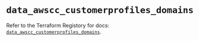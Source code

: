 # `data_awscc_customerprofiles_domains`

Refer to the Terraform Registory for docs: [`data_awscc_customerprofiles_domains`](https://registry.terraform.io/providers/hashicorp/awscc/0.70.0/docs/data-sources/customerprofiles_domains).
